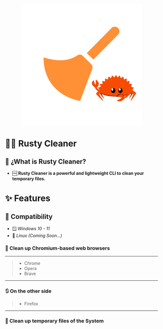 <p align="center">
  <img src= "https://github.com/DevCheckOG/Rusty-Cleaner/blob/main/src/assets/icon.png" alt= "logo" style= "width: 400px; height: 400px;"> </img>
</p>

# 🧹🦀 Rusty Cleaner 

## 🧩 ¿What is Rusty Cleaner?

- 🆓 **Rusty Cleaner is a powerful and lightweight CLI to clean your temporary files.**

# ✨ Features

## 🍃 Compatibility

- 🪟 *Windows 10 - 11*
- 🐧 *Linux (Coming Soon...)*

### 🧹 Clean up Chromium-based web browsers

------------------------
  
> - Chrome
> - Opera
> - Brave

------------------------

### 🔃 On the other side

> - Firefox

------------------------

### 🧹 Clean up temporary files of the System
